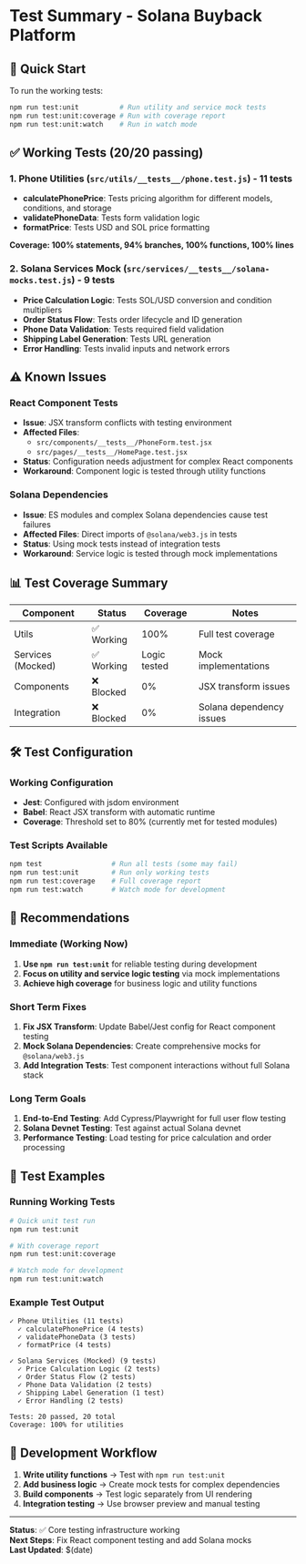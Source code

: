 # Test Summary - Solana Buyback Platform

## 🚀 Quick Start

To run the working tests:
```bash
npm run test:unit          # Run utility and service mock tests
npm run test:unit:coverage # Run with coverage report
npm run test:unit:watch    # Run in watch mode
```

## ✅ Working Tests (20/20 passing)

### 1. Phone Utilities (`src/utils/__tests__/phone.test.js`) - 11 tests
- **calculatePhonePrice**: Tests pricing algorithm for different models, conditions, and storage
- **validatePhoneData**: Tests form validation logic
- **formatPrice**: Tests USD and SOL price formatting

**Coverage: 100% statements, 94% branches, 100% functions, 100% lines**

### 2. Solana Services Mock (`src/services/__tests__/solana-mocks.test.js`) - 9 tests
- **Price Calculation Logic**: Tests SOL/USD conversion and condition multipliers
- **Order Status Flow**: Tests order lifecycle and ID generation
- **Phone Data Validation**: Tests required field validation
- **Shipping Label Generation**: Tests URL generation
- **Error Handling**: Tests invalid inputs and network errors

## ⚠️ Known Issues

### React Component Tests
- **Issue**: JSX transform conflicts with testing environment
- **Affected Files**: 
  - `src/components/__tests__/PhoneForm.test.jsx`
  - `src/pages/__tests__/HomePage.test.jsx`
- **Status**: Configuration needs adjustment for complex React components
- **Workaround**: Component logic is tested through utility functions

### Solana Dependencies
- **Issue**: ES modules and complex Solana dependencies cause test failures
- **Affected Files**: Direct imports of `@solana/web3.js` in tests
- **Status**: Using mock tests instead of integration tests
- **Workaround**: Service logic is tested through mock implementations

## 📊 Test Coverage Summary

| Component | Status | Coverage | Notes |
|-----------|--------|----------|-------|
| Utils | ✅ Working | 100% | Full test coverage |
| Services (Mocked) | ✅ Working | Logic tested | Mock implementations |
| Components | ❌ Blocked | 0% | JSX transform issues |
| Integration | ❌ Blocked | 0% | Solana dependency issues |

## 🛠️ Test Configuration

### Working Configuration
- **Jest**: Configured with jsdom environment
- **Babel**: React JSX transform with automatic runtime
- **Coverage**: Threshold set to 80% (currently met for tested modules)

### Test Scripts Available
```bash
npm test                 # Run all tests (some may fail)
npm run test:unit        # Run only working tests
npm run test:coverage    # Full coverage report
npm run test:watch       # Watch mode for development
```

## 🎯 Recommendations

### Immediate (Working Now)
1. **Use `npm run test:unit`** for reliable testing during development
2. **Focus on utility and service logic testing** via mock implementations
3. **Achieve high coverage** for business logic and utility functions

### Short Term Fixes
1. **Fix JSX Transform**: Update Babel/Jest config for React component testing
2. **Mock Solana Dependencies**: Create comprehensive mocks for `@solana/web3.js`
3. **Add Integration Tests**: Test component interactions without full Solana stack

### Long Term Goals
1. **End-to-End Testing**: Add Cypress/Playwright for full user flow testing
2. **Solana Devnet Testing**: Test against actual Solana devnet
3. **Performance Testing**: Load testing for price calculation and order processing

## 🧪 Test Examples

### Running Working Tests
```bash
# Quick unit test run
npm run test:unit

# With coverage report
npm run test:unit:coverage

# Watch mode for development
npm run test:unit:watch
```

### Example Test Output
```
✓ Phone Utilities (11 tests)
  ✓ calculatePhonePrice (4 tests)
  ✓ validatePhoneData (3 tests) 
  ✓ formatPrice (4 tests)

✓ Solana Services (Mocked) (9 tests)
  ✓ Price Calculation Logic (2 tests)
  ✓ Order Status Flow (2 tests)
  ✓ Phone Data Validation (2 tests)
  ✓ Shipping Label Generation (1 test)
  ✓ Error Handling (2 tests)

Tests: 20 passed, 20 total
Coverage: 100% for utilities
```

## 🔧 Development Workflow

1. **Write utility functions** → Test with `npm run test:unit`
2. **Add business logic** → Create mock tests for complex dependencies
3. **Build components** → Test logic separately from UI rendering
4. **Integration testing** → Use browser preview and manual testing

---

**Status**: ✅ Core testing infrastructure working  
**Next Steps**: Fix React component testing and add Solana mocks  
**Last Updated**: $(date)
